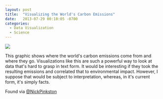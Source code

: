 ```yaml
---
layout: post
title:  "Visualizing the World's Carbon Emissions"
date:   2013-07-29 00:10:05 -0700
categories:
  - Data Visualization
  - Science
---
```


 ![](/attachments/8bfaff0c9b5e8ae7626c88986901663e/image.png)  

 This graphic shows where the world's carbon emissions come from and where they go. Visualizations like this are such a powerful way to look at data that's hard to grasp in text form. It would be interesting if they took the resulting emissions and correlated that to environmental impact. However, I suppose that would be subject to interpretation, whereas, in it's current form, it's simply facts. 

 Found via  [@NickPinkston](https://twitter.com/NickPinkston/status/361157264935100416)  
